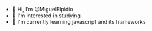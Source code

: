- 👋 Hi, I’m @MiguelElpidio
- 👀 I'm interested in studying
- 🌱 I'm currently learning javascript and its frameworks

<!---
MiguelElpidio/MiguelElpidio is a ✨ special ✨ repository because its `README.md` (this file) appears on your GitHub profile.
You can click the Preview link to take a look at your changes.
--->
